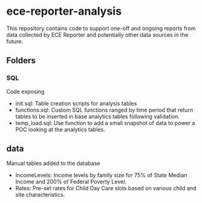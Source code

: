 # ece-reporter-analysis

This repository contains code to support one-off and ongoing reports from data collected by ECE Reporter and potentially other data sources in the future. 

## Folders

### SQL
Code exposing 
- init.sql: Table creation scripts for analysis tables
- functions.sql: Custom SQL functions ranged by time period that return tables to be inserted in base analytics tables following validation.
- temp_load.sql: Use function to add a small snapshot of data to power a POC looking at the analytics tables.

## data
Manual tables added to the database
- IncomeLevels: Income levels by family size for 75% of State Median Income and 200% of Federal Poverty Level.
- Rates: Pre-set rates for Child Day Care slots based on various child and site characteristics. 
